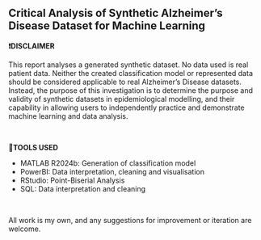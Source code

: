 ## Critical Analysis of Synthetic Alzheimer’s Disease Dataset for Machine Learning

**❗DISCLAIMER**

This report analyses a generated synthetic dataset. No data used is real patient data. Neither the created classification model or represented data should be considered applicable to real Alzheimer’s Disease datasets. Instead, the purpose of this investigation is to determine the purpose and validity of synthetic datasets in epidemiological modelling, and their capability in allowing users to independently practice and demonstrate machine learning and data analysis.

_<br>_

**🔨TOOLS USED**
 - MATLAB R2024b: Generation of classification model
 - PowerBI: Data interpretation, cleaning and visualisation
 - RStudio: Point-Biserial Analysis
 - SQL: Data interpretation and cleaning

_<br>_

All work is my own, and any suggestions for improvement or iteration are welcome.
